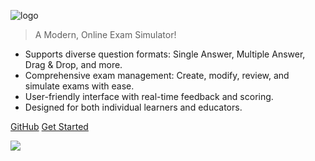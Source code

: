 <!-- _coverpage.md -->

![logo](https://docs.jimh.co/_media/smalllogo.png)

> A Modern, Online Exam Simulator!

- Supports diverse question formats: Single Answer, Multiple Answer, Drag & Drop, and more.
- Comprehensive exam management: Create, modify, review, and simulate exams with ease.
- User-friendly interface with real-time feedback and scoring.
- Designed for both individual learners and educators.

[GitHub](https://github.com/JImHaywood90/TrimmySimmy)
[Get Started](#app)

<!-- background image -->

![](https://docs.jimh.co/_media/background.jpg)